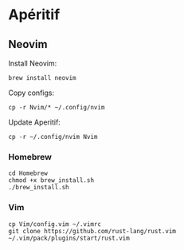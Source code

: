 # Apéritif

## Neovim

Install Neovim:
```shell
brew install neovim
```

Copy configs:
```shell
cp -r Nvim/* ~/.config/nvim
```

Update Aperitif:
```shell
cp -r ~/.config/nvim Nvim
```

### Homebrew
```shell
cd Homebrew
chmod +x brew_install.sh
./brew_install.sh
```

### Vim
```shell
cp Vim/config.vim ~/.vimrc
git clone https://github.com/rust-lang/rust.vim ~/.vim/pack/plugins/start/rust.vim
```

